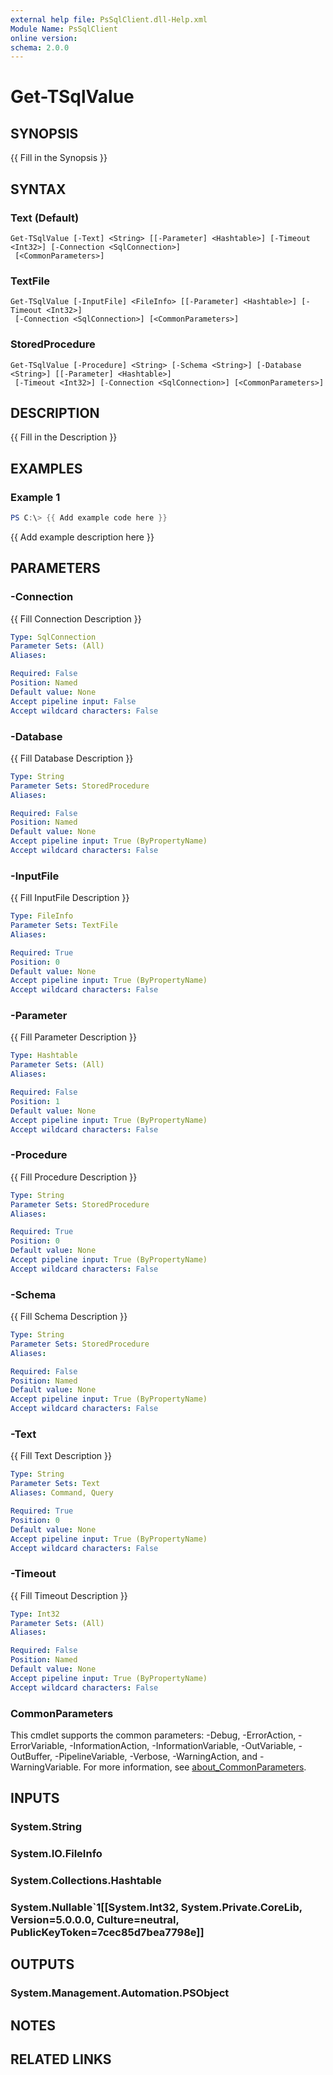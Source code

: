 ```yaml
---
external help file: PsSqlClient.dll-Help.xml
Module Name: PsSqlClient
online version:
schema: 2.0.0
---
```


# Get-TSqlValue

## SYNOPSIS
{{ Fill in the Synopsis }}

## SYNTAX

### Text (Default)
```
Get-TSqlValue [-Text] <String> [[-Parameter] <Hashtable>] [-Timeout <Int32>] [-Connection <SqlConnection>]
 [<CommonParameters>]
```

### TextFile
```
Get-TSqlValue [-InputFile] <FileInfo> [[-Parameter] <Hashtable>] [-Timeout <Int32>]
 [-Connection <SqlConnection>] [<CommonParameters>]
```

### StoredProcedure
```
Get-TSqlValue [-Procedure] <String> [-Schema <String>] [-Database <String>] [[-Parameter] <Hashtable>]
 [-Timeout <Int32>] [-Connection <SqlConnection>] [<CommonParameters>]
```

## DESCRIPTION
{{ Fill in the Description }}

## EXAMPLES

### Example 1
```powershell
PS C:\> {{ Add example code here }}
```

{{ Add example description here }}

## PARAMETERS

### -Connection
{{ Fill Connection Description }}

```yaml
Type: SqlConnection
Parameter Sets: (All)
Aliases:

Required: False
Position: Named
Default value: None
Accept pipeline input: False
Accept wildcard characters: False
```

### -Database
{{ Fill Database Description }}

```yaml
Type: String
Parameter Sets: StoredProcedure
Aliases:

Required: False
Position: Named
Default value: None
Accept pipeline input: True (ByPropertyName)
Accept wildcard characters: False
```

### -InputFile
{{ Fill InputFile Description }}

```yaml
Type: FileInfo
Parameter Sets: TextFile
Aliases:

Required: True
Position: 0
Default value: None
Accept pipeline input: True (ByPropertyName)
Accept wildcard characters: False
```

### -Parameter
{{ Fill Parameter Description }}

```yaml
Type: Hashtable
Parameter Sets: (All)
Aliases:

Required: False
Position: 1
Default value: None
Accept pipeline input: True (ByPropertyName)
Accept wildcard characters: False
```

### -Procedure
{{ Fill Procedure Description }}

```yaml
Type: String
Parameter Sets: StoredProcedure
Aliases:

Required: True
Position: 0
Default value: None
Accept pipeline input: True (ByPropertyName)
Accept wildcard characters: False
```

### -Schema
{{ Fill Schema Description }}

```yaml
Type: String
Parameter Sets: StoredProcedure
Aliases:

Required: False
Position: Named
Default value: None
Accept pipeline input: True (ByPropertyName)
Accept wildcard characters: False
```

### -Text
{{ Fill Text Description }}

```yaml
Type: String
Parameter Sets: Text
Aliases: Command, Query

Required: True
Position: 0
Default value: None
Accept pipeline input: True (ByPropertyName)
Accept wildcard characters: False
```

### -Timeout
{{ Fill Timeout Description }}

```yaml
Type: Int32
Parameter Sets: (All)
Aliases:

Required: False
Position: Named
Default value: None
Accept pipeline input: True (ByPropertyName)
Accept wildcard characters: False
```

### CommonParameters
This cmdlet supports the common parameters: -Debug, -ErrorAction, -ErrorVariable, -InformationAction, -InformationVariable, -OutVariable, -OutBuffer, -PipelineVariable, -Verbose, -WarningAction, and -WarningVariable. For more information, see [about_CommonParameters](http://go.microsoft.com/fwlink/?LinkID=113216).

## INPUTS

### System.String

### System.IO.FileInfo

### System.Collections.Hashtable

### System.Nullable`1[[System.Int32, System.Private.CoreLib, Version=5.0.0.0, Culture=neutral, PublicKeyToken=7cec85d7bea7798e]]

## OUTPUTS

### System.Management.Automation.PSObject

## NOTES

## RELATED LINKS

